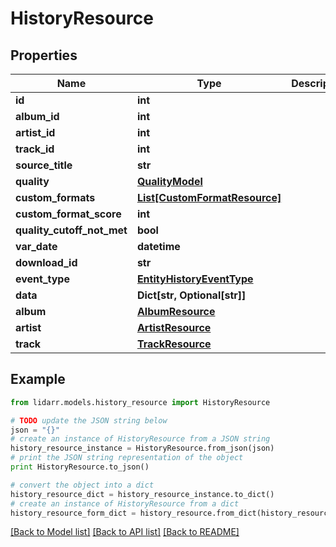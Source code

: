 # HistoryResource


## Properties

Name | Type | Description | Notes
------------ | ------------- | ------------- | -------------
**id** | **int** |  | [optional] 
**album_id** | **int** |  | [optional] 
**artist_id** | **int** |  | [optional] 
**track_id** | **int** |  | [optional] 
**source_title** | **str** |  | [optional] 
**quality** | [**QualityModel**](QualityModel.md) |  | [optional] 
**custom_formats** | [**List[CustomFormatResource]**](CustomFormatResource.md) |  | [optional] 
**custom_format_score** | **int** |  | [optional] 
**quality_cutoff_not_met** | **bool** |  | [optional] 
**var_date** | **datetime** |  | [optional] 
**download_id** | **str** |  | [optional] 
**event_type** | [**EntityHistoryEventType**](EntityHistoryEventType.md) |  | [optional] 
**data** | **Dict[str, Optional[str]]** |  | [optional] 
**album** | [**AlbumResource**](AlbumResource.md) |  | [optional] 
**artist** | [**ArtistResource**](ArtistResource.md) |  | [optional] 
**track** | [**TrackResource**](TrackResource.md) |  | [optional] 

## Example

```python
from lidarr.models.history_resource import HistoryResource

# TODO update the JSON string below
json = "{}"
# create an instance of HistoryResource from a JSON string
history_resource_instance = HistoryResource.from_json(json)
# print the JSON string representation of the object
print HistoryResource.to_json()

# convert the object into a dict
history_resource_dict = history_resource_instance.to_dict()
# create an instance of HistoryResource from a dict
history_resource_form_dict = history_resource.from_dict(history_resource_dict)
```
[[Back to Model list]](../README.md#documentation-for-models) [[Back to API list]](../README.md#documentation-for-api-endpoints) [[Back to README]](../README.md)


